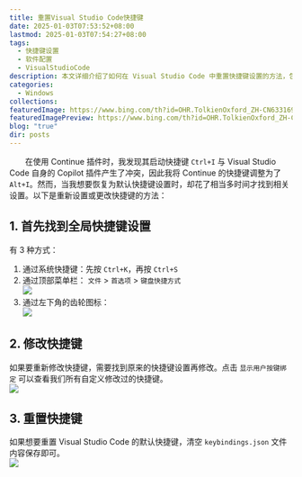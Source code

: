 ```yaml
---
title: 重置Visual Studio Code快捷键
date: 2025-01-03T07:53:52+08:00
lastmod: 2025-01-03T07:54:27+08:00
tags:
  - 快捷键设置
  - 软件配置
  - VisualStudioCode
description: 本文详细介绍了如何在 Visual Studio Code 中重置快捷键设置的方法，包括找到全局快捷键设置的三种方式、修改快捷键的具体步骤以及如何清空 `keybindings.json` 文件以恢复默认设置。这对于解决插件冲突或需要调整软件默认配置的用户非常有帮助。
categories:
  - Windows
collections: 
featuredImage: https://www.bing.com/th?id=OHR.TolkienOxford_ZH-CN6331694590_800x480.jpg
featuredImagePreview: https://www.bing.com/th?id=OHR.TolkienOxford_ZH-CN6331694590_800x480.jpg
blog: "true"
dir: posts
---
```


‌‌‌‌　　在使用 Continue 插件时，我发现其启动快捷键 `Ctrl+I` 与 Visual Studio Code 自身的 Copilot 插件产生了冲突，因此我将 Continue 的快捷键调整为了 `Alt+I`。然而，当我想要恢复为默认快捷键设置时，却花了相当多时间才找到相关设置。以下是重新设置或更改快捷键的方法：

## 1. 首先找到全局快捷键设置  

有 3 种方式：  
1. 通过系统快捷键：先按 `Ctrl+K`，再按 `Ctrl+S`
2. 通过顶部菜单栏： `文件` > `首选项` > `键盘快捷方式`  
![](attachments/9AC102817E8FB72C6771AAD0AF11B85B_MD5.jpg)
3. 通过左下角的齿轮图标：  
![](attachments/D653A57CDE97415B100D99AF54477F94_MD5.jpg)

## 2. 修改快捷键

如果要重新修改快捷键，需要找到原来的快捷键设置再修改。点击 `显示用户按键绑定` 可以查看我们所有自定义修改过的快捷键。  
![](attachments/6E3384C67562CC7DB9F42C0484B20C48_MD5.jpg)

## 3. 重置快捷键  

如果想要重置 Visual Studio Code 的默认快捷键，清空 `keybindings.json` 文件内容保存即可。  
![](attachments/89D96EF36B81B6A379CBB63DAC40898A_MD5.jpg)
